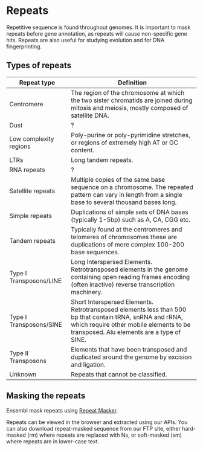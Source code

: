 # Repeats

Repetitive sequence is found throughout genomes. It is important to mask repeats before gene annotation, as repeats will cause non-specific gene hits. Repeats are also useful for studying evolution and for DNA fingerprinting.

## Types of repeats

| Repeat type | Definition |
| --- | --- |
| Centromere | The region of the chromosome at which the two sister chromatids are joined during mitosis and meiosis, mostly composed of satellite DNA. |
| Dust | ? |
| Low complexity regions | Poly-purine or poly-pyrimidine stretches, or regions of extremely high AT or GC content. |
| LTRs | Long tandem repeats. |
| RNA repeats | ? |
| Satellite repeats | Multiple copies of the same base sequence on a chromosome. The repeated pattern can vary in length from a single base to several thousand bases long. |
| Simple repeats | Duplications of simple sets of DNA bases (typically 1-5bp) such as A, CA, CGG etc.|
| Tandem repeats | Typically found at the centromeres and telomeres of chromosomes these are duplications of more complex 100-200 base sequences. |
| Type I Transposons/LINE | Long Interspersed Elements. Retrotransposed elements in the genome containing open reading frames encoding (often inactive) reverse transcription machinery. |
| Type I Transposons/SINE | Short Interspersed Elements. Retrotransposed elements less than 500 bp that contain tRNA, snRNA and rRNA, which require other mobile elements to be transposed. Alu elements are a type of SINE. |
| Type II Transposons | Elements that have been transposed and duplicated around the genome by excision and ligation. |
| Unknown | Repeats that cannot be classified. |

## Masking the repeats

Ensembl mask repeats using [Repeat Masker](http://www.repeatmasker.org/).

Repeats can be viewed in the browser and extracted using our APIs. You can also download repeat-masked sequence from our FTP site, either hard-masked (rm) where repeats are replaced with Ns, or soft-masked (sm) where repeats are in lower-case text.